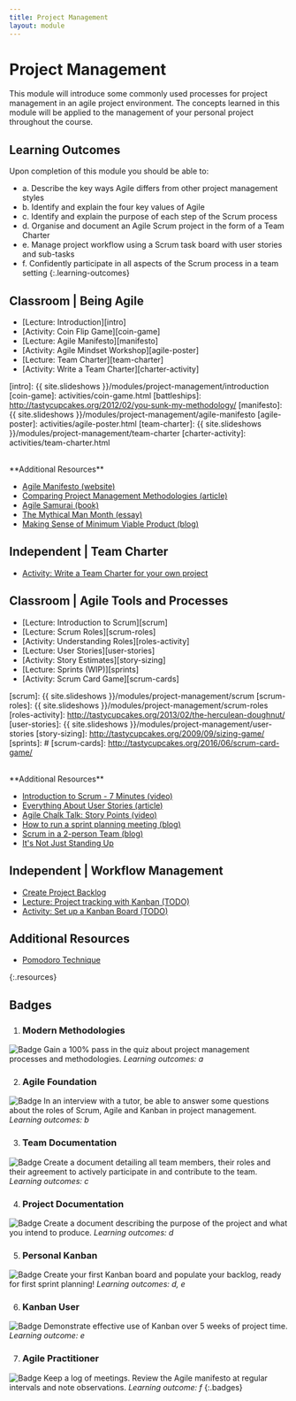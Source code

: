 ```yaml
---
title: Project Management
layout: module
---
```



# Project Management

This module will introduce some commonly used processes for project management in an agile project environment. The concepts learned in this module will be applied to the management of your personal project throughout the course.






## Learning Outcomes

Upon completion of this module you should be able to:

- a. Describe the key ways Agile differs from other project management styles
- b. Identify and explain the four key values of Agile
- c. Identify and explain the purpose of each step of the Scrum process
- d. Organise and document an Agile Scrum project in the form of a Team Charter
- e. Manage project workflow using a Scrum task board with user stories and sub-tasks
- f. Confidently participate in all aspects of the Scrum process in a team setting
{:.learning-outcomes}





## Classroom | Being Agile

- [Lecture: Introduction][intro]
- [Activity: Coin Flip Game][coin-game]
- [Lecture: Agile Manifesto][manifesto]
- [Activity: Agile Mindset Workshop][agile-poster]
- [Lecture: Team Charter][team-charter]
- [Activity: Write a Team Charter][charter-activity]

[intro]: {{ site.slideshows }}/modules/project-management/introduction
[coin-game]: activities/coin-game.html
[battleships]: http://tastycupcakes.org/2012/02/you-sunk-my-methodology/
[manifesto]: {{ site.slideshows }}/modules/project-management/agile-manifesto
[agile-poster]: activities/agile-poster.html
[team-charter]: {{ site.slideshows }}/modules/project-management/team-charter
[charter-activity]: activities/team-charter.html


<br>
**Additional Resources**

- [Agile Manifesto (website)](http://agilemanifesto.org/)
- [Comparing Project Management Methodologies (article)](https://www.wrike.com/project-management-guide/methodologies/)
- [Agile Samurai (book)](http://librarysearch.auckland.ac.nz/UOA2_A:Combined_Local:uoa_alma21257524290002091)
- [The Mythical Man Month (essay)](https://www.cs.drexel.edu/~yfcai/CS451/RequiredReadings/MythicalManMonth.pdf)
- [Making Sense of Minimum Viable Product (blog)](http://blog.crisp.se/2016/01/25/henrikkniberg/making-sense-of-mvp)




## Independent | Team Charter

- [Activity: Write a Team Charter for your own project](independent-charter)

[independent-charter]: activities/independent-charter.html




## Classroom | Agile Tools and Processes

- [Lecture: Introduction to Scrum][scrum]
- [Lecture: Scrum Roles][scrum-roles]
- [Activity: Understanding Roles][roles-activity]
- [Lecture: User Stories][user-stories]
- [Activity: Story Estimates][story-sizing]
- [Lecture: Sprints (WIP)][sprints]
- [Activity: Scrum Card Game][scrum-cards]

[scrum]: {{ site.slideshows }}/modules/project-management/scrum
[scrum-roles]: {{ site.slideshows }}/modules/project-management/scrum-roles
[roles-activity]: http://tastycupcakes.org/2013/02/the-herculean-doughnut/
[user-stories]: {{ site.slideshows }}/modules/project-management/user-stories
[story-sizing]: http://tastycupcakes.org/2009/09/sizing-game/
[sprints]: #
[scrum-cards]: http://tastycupcakes.org/2016/06/scrum-card-game/

<br>
**Additional Resources**

- [Introduction to Scrum - 7 Minutes (video)](https://www.youtube.com/watch?v=9TycLR0TqFA)
- [Everything About User Stories (article)](https://www.mountaingoatsoftware.com/agile/user-stories)
- [Agile Chalk Talk: Story Points (video)](https://www.youtube.com/watch?v=90Xx8QVnXRc)
- [How to run a sprint planning meeting (blog)](http://nomad8.com/how-to-run-a-sprint-planning-meeting-the-way-i-like-it/)
- [Scrum in a 2-person Team (blog)](http://www.boost.co.nz/blog/2013/01/the-tiny-scrum/)
- [It's Not Just Standing Up](http://martinfowler.com/articles/itsNotJustStandingUp.html)




## Independent | Workflow Management

- [Create Project Backlog](project-backlog)
- [Lecture: Project tracking with Kanban (TODO)](#)
- [Activity: Set up a Kanban Board (TODO)](#)




<!--
## Independent | Elevator Pitches

- [Lecture: Pitching][pitching]
- [Activity: The Customer Pitch (TODO)](#)
- [Activity: The Casual Pitch (TODO)](#)
- [Activity: Project Vision (TODO)](#)
- [Activity: Peer Review (TODO)](#)

[pitching]: {{ site.slideshows }}/modules/project-management/pitches
-->









## Additional Resources


- [Pomodoro Technique](http://pomodorotechnique.com/)

{:.resources}






## Badges

1. ### Modern Methodologies
![Badge](images/badges/badge.png)
Gain a 100% pass in the quiz about project management processes and methodologies.
_Learning outcomes: a_


2. ### Agile Foundation
![Badge](images/badges/badge.png)
In an interview with a tutor, be able to answer some questions about the roles of Scrum, Agile and Kanban in project management.
_Learning outcomes: b_


3. ### Team Documentation
![Badge](images/badges/badge.png)
Create a document detailing all team members, their roles and their agreement to actively participate in and contribute to the team.
_Learning outcomes: c_


4. ### Project Documentation
![Badge](images/badges/badge.png)
Create a document describing the purpose of the project and what you intend to produce.
_Learning outcomes: d_


5. ### Personal Kanban
![Badge](images/badges/badge.png)
Create your first Kanban board and populate your backlog, ready for first sprint planning!
_Learning outcomes: d, e_


6. ### Kanban User
![Badge](images/badges/badge.png)
Demonstrate effective use of Kanban over 5 weeks of project time.
_Learning outcome: e_


7. ### Agile Practitioner
![Badge](images/badges/badge.png)
Keep a log of meetings. Review the Agile manifesto at regular intervals and note observations.
_Learning outcome: f_
{:.badges}


